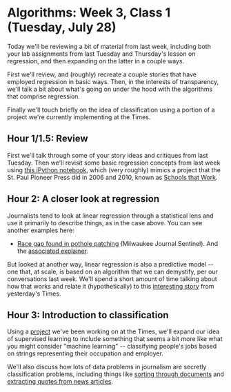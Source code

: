 # Algorithms: Week 3, Class 1 (Tuesday, July 28)

Today we'll be reviewing a bit of material from last week, including both your lab assignments from last Tuesday and Thursday's lesson on regression, and then expanding on the latter in a couple ways.

First we'll review, and (roughly) recreate a couple stories that have employed regression in basic ways. Then, in the interests of transparency, we'll talk a bit about what's going on under the hood with the algorithms that comprise regression.

Finally we'll touch briefly on the idea of classification using a portion of a project we're currently implementing at the Times.

## Hour 1/1.5: Review

First we'll talk through some of your story ideas and critiques from last Tuesday. Then we'll revisit some basic regression concepts from last week using [this iPython notebook](https://github.com/datapolitan/lede_algorithms/blob/master/class3_1/regression_review.ipynb), which (very roughly) mimics a project that the St. Paul Pioneer Press did in 2006 and 2010, known as [Schools that Work](http://www.twincities.com/ci_15487174).

## Hour 2: A closer look at regression

Journalists tend to look at linear regression through a statistical lens and use it primarily to describe things, as in the case above. You can see another examples here:

  - [Race gap found in pothole patching](http://www.jsonline.com/watchdog/watchdogreports/32580034.html) (Milwaukee Journal Sentinel). And the [associated explainer](http://www.jsonline.com/news/milwaukee/32580074.html).

But looked at another way, linear regression is also a predictive model -- one that, at scale, is based on an algorithm that we can demystify, per our conversations last week. We'll spend a short amount of time talking about how that works and relate it (hypothetically) to this [interesting story](http://bits.blogs.nytimes.com/2015/07/26/using-algorithms-to-determine-character/) from yesterday's Times.

## Hour 3: Introduction to classification

Using a [project](https://github.com/datapolitan/lede_algorithms/blob/master/class3_1/classification.ipynb) we've been working on at the Times, we'll expand our idea of supervised learning to include something that seems a bit more like what you might consider "machine learning" -- classifying people's jobs based on strings representing their occupation and employer.

We'll also discuss how lots of data problems in journalism are secretly classification problems, including things like [sorting through documents](https://github.com/cjdd3b/nicar2014/tree/master/lightning-talk/naive-bayes) and [extracting quotes from news articles](https://github.com/cjdd3b/citizen-quotes).